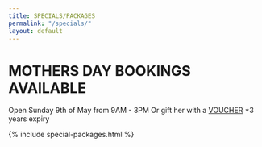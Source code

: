 ```yaml
---
title: SPECIALS/PACKAGES
permalink: "/specials/"
layout: default
---
```


# **MOTHERS DAY BOOKINGS AVAILABLE**
Open Sunday 9th of May from 9AM - 3PM
Or gift her with a [VOUCHER](https://clients.mindbodyonline.com/classic/ws?studioid=23881&stype=42) *3 years expiry

{% include special-packages.html %}
